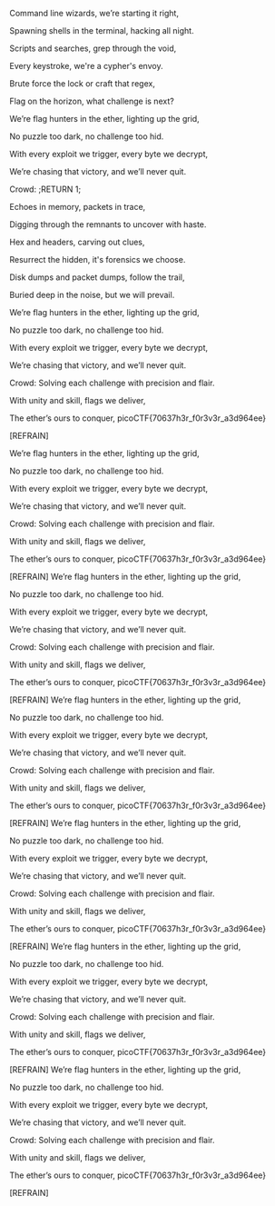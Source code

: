 Command line wizards, we’re starting it right,

Spawning shells in the terminal, hacking all night.

Scripts and searches, grep through the void,

Every keystroke, we're a cypher's envoy.

Brute force the lock or craft that regex,

Flag on the horizon, what challenge is next?


We’re flag hunters in the ether, lighting up the grid,

No puzzle too dark, no challenge too hid.

With every exploit we trigger, every byte we decrypt,

We’re chasing that victory, and we’ll never quit.

Crowd: ;RETURN 1;

Echoes in memory, packets in trace,

Digging through the remnants to uncover with haste.

Hex and headers, carving out clues,

Resurrect the hidden, it's forensics we choose.

Disk dumps and packet dumps, follow the trail,

Buried deep in the noise, but we will prevail.


We’re flag hunters in the ether, lighting up the grid,

No puzzle too dark, no challenge too hid.

With every exploit we trigger, every byte we decrypt,

We’re chasing that victory, and we’ll never quit.

Crowd: 
Solving each challenge with precision and flair.

With unity and skill, flags we deliver,

The ether’s ours to conquer, picoCTF{70637h3r_f0r3v3r_a3d964ee}


[REFRAIN]

We’re flag hunters in the ether, lighting up the grid,

No puzzle too dark, no challenge too hid.

With every exploit we trigger, every byte we decrypt,

We’re chasing that victory, and we’ll never quit.

Crowd: 
Solving each challenge with precision and flair.

With unity and skill, flags we deliver,

The ether’s ours to conquer, picoCTF{70637h3r_f0r3v3r_a3d964ee}



[REFRAIN]
We’re flag hunters in the ether, lighting up the grid,

No puzzle too dark, no challenge too hid.

With every exploit we trigger, every byte we decrypt,

We’re chasing that victory, and we’ll never quit.

Crowd: 
Solving each challenge with precision and flair.

With unity and skill, flags we deliver,

The ether’s ours to conquer, picoCTF{70637h3r_f0r3v3r_a3d964ee}



[REFRAIN]
We’re flag hunters in the ether, lighting up the grid,

No puzzle too dark, no challenge too hid.

With every exploit we trigger, every byte we decrypt,

We’re chasing that victory, and we’ll never quit.

Crowd: 
Solving each challenge with precision and flair.

With unity and skill, flags we deliver,

The ether’s ours to conquer, picoCTF{70637h3r_f0r3v3r_a3d964ee}


[REFRAIN]
We’re flag hunters in the ether, lighting up the grid,

No puzzle too dark, no challenge too hid.

With every exploit we trigger, every byte we decrypt,

We’re chasing that victory, and we’ll never quit.

Crowd: 
Solving each challenge with precision and flair.

With unity and skill, flags we deliver,

The ether’s ours to conquer, picoCTF{70637h3r_f0r3v3r_a3d964ee}


[REFRAIN]
We’re flag hunters in the ether, lighting up the grid,

No puzzle too dark, no challenge too hid.

With every exploit we trigger, every byte we decrypt,

We’re chasing that victory, and we’ll never quit.

Crowd: 
Solving each challenge with precision and flair.

With unity and skill, flags we deliver,

The ether’s ours to conquer, picoCTF{70637h3r_f0r3v3r_a3d964ee}


[REFRAIN]
We’re flag hunters in the ether, lighting up the grid,

No puzzle too dark, no challenge too hid.

With every exploit we trigger, every byte we decrypt,

We’re chasing that victory, and we’ll never quit.

Crowd: 
Solving each challenge with precision and flair.

With unity and skill, flags we deliver,

The ether’s ours to conquer, picoCTF{70637h3r_f0r3v3r_a3d964ee}


[REFRAIN]
